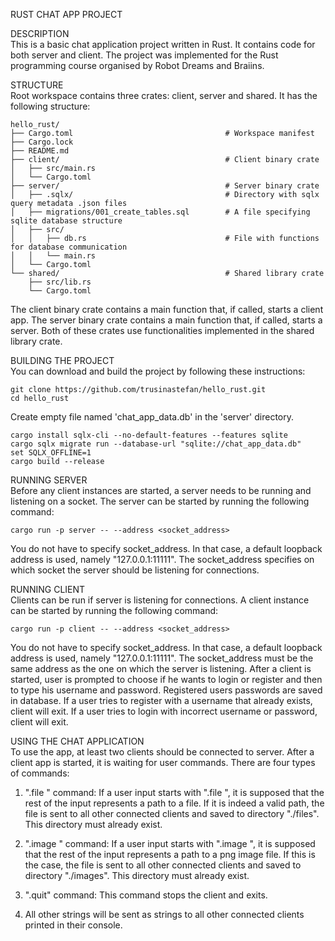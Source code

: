 RUST CHAT APP PROJECT  

DESCRIPTION  
This is a basic chat application project written in Rust. It contains code for both server and client. The project was implemented for the Rust programming course organised by Robot Dreams and Braiins.

STRUCTURE  
Root workspace contains three crates: client, server and shared. It has the following structure:

```
hello_rust/
├── Cargo.toml                                  # Workspace manifest
├── Cargo.lock
├── README.md
├── client/                                     # Client binary crate
│   ├── src/main.rs
│   └── Cargo.toml
├── server/                                     # Server binary crate
│   ├── .sqlx/                                  # Directory with sqlx query metadata .json files
│   ├── migrations/001_create_tables.sql        # A file specifying sqlite database structure
│   ├── src/
│   │   ├── db.rs                               # File with functions for database communication
│   │   └── main.rs
│   └── Cargo.toml
└── shared/                                     # Shared library crate
    ├── src/lib.rs
    └── Cargo.toml
```

The client binary crate contains a main function that, if called, starts a client app.
The server binary crate contains a main function that, if called, starts a server.
Both of these crates use functionalities implemented in the shared library crate.

BUILDING THE PROJECT  
You can download and build the project by following these instructions:

```
git clone https://github.com/trusinastefan/hello_rust.git
cd hello_rust
```
Create empty file named 'chat_app_data.db' in the 'server' directory.
```
cargo install sqlx-cli --no-default-features --features sqlite
cargo sqlx migrate run --database-url "sqlite://chat_app_data.db"
set SQLX_OFFLINE=1
cargo build --release
```

RUNNING SERVER  
Before any client instances are started, a server needs to be running and listening on a socket. The server can be started by running the following command:

```
cargo run -p server -- --address <socket_address>
```

You do not have to specify socket_address. In that case, a default loopback address is used, namely "127.0.0.1:11111". The socket_address specifies on which socket the server should be listening for connections.

RUNNING CLIENT  
Clients can be run if server is listening for connections. A client instance can be started by running the following command:

```
cargo run -p client -- --address <socket_address>
```

You do not have to specify socket_address. In that case, a default loopback address is used, namely "127.0.0.1:11111". The socket_address must be the same address as the one on which the server is listening.
After a client is started, user is prompted to choose if he wants to login or register and then to type his username and password. Registered users passwords are saved in database. If a user tries to register with a username that already exists, client will exit. If a user tries to login with incorrect username or password, client will exit.

USING THE CHAT APPLICATION  
To use the app, at least two clients should be connected to server. After a client app is started, it is waiting for user commands. There are four types of commands:

1. ".file <path>" command: If a user input starts with ".file ", it is supposed that the rest of the input represents a path to a file. If it is indeed a valid path, the file is sent to all other connected clients and saved to directory "./files". This directory must already exist.

2. ".image <path>" command: If a user input starts with ".image ", it is supposed that the rest of the input represents a path to a png image file. If this is the case, the file is sent to all other connected clients and saved to directory "./images". This directory must already exist.

3. ".quit" command: This command stops the client and exits.

4. All other strings will be sent as strings to all other connected clients printed in their console.
